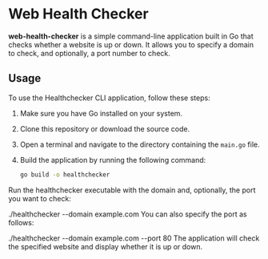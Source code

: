 # Web Health Checker

**web-health-checker** is a simple command-line application built in Go that checks whether a website is up or down. It allows you to specify a domain to check, and optionally, a port number to check.

## Usage

To use the Healthchecker CLI application, follow these steps:

1. Make sure you have Go installed on your system.

2. Clone this repository or download the source code.

3. Open a terminal and navigate to the directory containing the `main.go` file.

4. Build the application by running the following command:

   ```bash
   go build -o healthchecker
Run the healthchecker executable with the domain and, optionally, the port you want to check:

./healthchecker --domain example.com
You can also specify the port as follows:

./healthchecker --domain example.com --port 80
The application will check the specified website and display whether it is up or down.